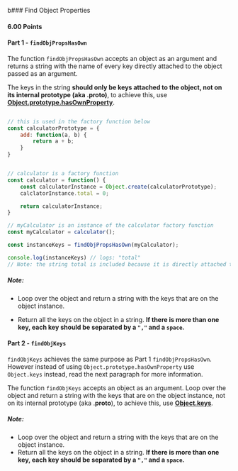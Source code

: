 b### Find Object Properties

#### 6.00 Points


#### Part 1 - `findObjPropsHasOwn`

The function `findObjPropsHasOwn` accepts an object as an argument and returns a string with the name of every key directly attached to the object passed as an argument.

The keys in the string **should only be keys attached to the object, not on its internal prototype (aka .__proto__)**, to achieve this, use **[Object.prototype.hasOwnProperty](https://developer.mozilla.org/en-US/docs/Web/JavaScript/Reference/Global_Objects/Object/hasOwnProperty)**.  

```js

// this is used in the factory function below
const calculatorPrototype = {
    add: function(a, b) {
        return a + b;
    }
}


// calculator is a factory function
const calculator = function() {
    const calculatorInstance = Object.create(calculatorPrototype);
    calclatorInstance.total = 0;

    return calculatorInstance;
}

// myCalculator is an instance of the calculator factory function
const myCalculator = calculator();

const instanceKeys = findObjPropsHasOwn(myCalculator);

console.log(instanceKeys) // logs: "total"
// Note: the string total is included because it is directly attached to the calculatorInstance. The add method is located up the prototype chain (this is why it is not included).

```


##### Note:

- Loop over the object and return a string with the keys that are on the object instance.

- Return all the keys on the object in a string. **If there is more than one key, each key should be separated by a `","` and a `space`.**

#### Part 2 - `findObjKeys`

`findObjKeys` achieves the same purpose as Part 1 `findObjPropsHasOwn`.  However instead of using `Object.prototype.hasOwnProperty` use `Object.keys` instead, read the next paragraph for more information.

The function `findObjKeys` accepts an object as an argument. Loop over the object and return a string with the keys that are on the object instance,
not on its internal prototype (aka .__proto__), to achieve this, use **[Object.keys](https://developer.mozilla.org/en-US/docs/Web/JavaScript/Reference/Global_Objects/Object/keys)**.  

##### Note:

- Loop over the object and return a string with the keys that are on the object instance.
- Return all the keys on the object in a string. **If there is more than one key, each key should be separated by a `","` and a `space`.**


